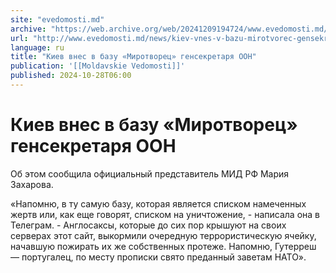 ```yaml
---
site: "evedomosti.md"
archive: "https://web.archive.org/web/20241209194724/www.evedomosti.md/news/kiev-vnes-v-bazu-mirotvorec-gensekretarya-oon"
url: "http://www.evedomosti.md/news/kiev-vnes-v-bazu-mirotvorec-gensekretarya-oon"
language: ru
title: "Киев внес в базу «Миротворец» генсекретаря ООН"
publication: '[[Moldavskie Vedomosti]]'
published: 2024-10-28T06:00
---
```


# Киев внес в базу «Миротворец» генсекретаря ООН

Об этом сообщила официальный представитель МИД РФ Мария Захарова.

«Напомню, в ту самую базу, которая является списком намеченных жертв или, как еще говорят, списком на уничтожение, - написала она в Телеграм. - Англосаксы, которые до сих пор крышуют на своих серверах этот сайт, выкормили очередную террористическую ячейку, начавшую пожирать их же собственных протеже. Напомню, Гутерреш — португалец, по месту прописки свято преданный заветам НАТО».